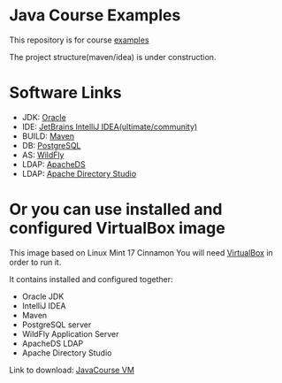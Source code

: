 Java Course Examples
========

This repository is for course [examples](http://java-course.ru/courses/javaee/)

The project structure(maven/idea) is under construction.

Software Links
==============

* JDK: [Oracle](http://www.oracle.com/technetwork/java/javase/downloads/index.html)
* IDE: [JetBrains IntelliJ IDEA(ultimate/community)](http://www.jetbrains.com/idea/download)
* BUILD: [Maven](http://maven.apache.org/download.cgi)
* DB: [PostgreSQL](http://www.postgresql.org/download)
* AS: [WildFly](http://wildfly.org/downloads/)
* LDAP: [ApacheDS](http://directory.apache.org/apacheds/downloads.html)
* LDAP: [Apache Directory Studio](http://directory.apache.org/studio/downloads.html)

Or you can use installed and configured VirtualBox image
========================================================

This image based on Linux Mint 17 Cinnamon
You will need [VirtualBox](https://www.virtualbox.org/wiki/Downloads) in order to run it.

It contains installed and configured together:
* Oracle JDK
* IntelliJ IDEA
* Maven
* PostgreSQL server
* WildFly Application Server
* ApacheDS LDAP
* Apache Directory Studio

Link to download: [JavaCourse VM](http://sourceforge.net/projects/javacoursevm/files/JavaCourseVM.ova/download)
